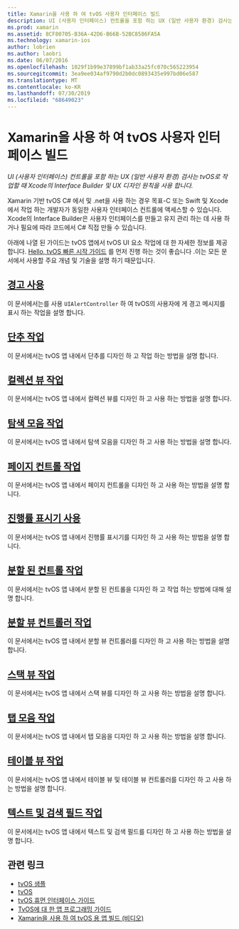 ```yaml
---
title: Xamarin을 사용 하 여 tvOS 사용자 인터페이스 빌드
description: UI (사용자 인터페이스) 컨트롤을 포함 하는 UX (일반 사용자 환경) 검사는 tvOS로 작업할 때 Xcode의 Interface Builder 및 UX 디자인 원칙을 사용 합니다.
ms.prod: xamarin
ms.assetid: 8CF80705-B36A-42D6-B66B-52BC8586FA5A
ms.technology: xamarin-ios
author: lobrien
ms.author: laobri
ms.date: 06/07/2016
ms.openlocfilehash: 1029f1b99e37899bf1ab33a25fc070c565223954
ms.sourcegitcommit: 3ea9ee034af9790d2b0dc0893435e997bd06e587
ms.translationtype: MT
ms.contentlocale: ko-KR
ms.lasthandoff: 07/30/2019
ms.locfileid: "68649023"
---
```

# <a name="building-tvos-user-interfaces-with-xamarin"></a>Xamarin을 사용 하 여 tvOS 사용자 인터페이스 빌드

_UI (사용자 인터페이스) 컨트롤을 포함 하는 UX (일반 사용자 환경) 검사는 tvOS로 작업할 때 Xcode의 Interface Builder 및 UX 디자인 원칙을 사용 합니다._

Xamarin 기반 tvOS C# 에서 및 .net을 사용 하는 경우 목표-C 또는 Swift 및 Xcode에서 작업 하는 개발자가 동일한 사용자 인터페이스 컨트롤에 액세스할 수 있습니다. Xcode의 Interface Builder은 사용자 인터페이스를 만들고 유지 관리 하는 데 사용 하거나 필요에 따라 코드에서 C# 직접 만들 수 있습니다.

아래에 나열 된 가이드는 tvOS 앱에서 tvOS UI 요소 작업에 대 한 자세한 정보를 제공 합니다. [Hello, tvOS 빠른 시작 가이드](~/ios/tvos/get-started/hello-tvos.md) 를 먼저 진행 하는 것이 좋습니다 .이는 모든 문서에서 사용할 주요 개념 및 기술을 설명 하기 때문입니다.

## <a name="working-with-alertsiostvosuser-interfacealertsmd"></a>[경고 사용](~/ios/tvos/user-interface/alerts.md)

이 문서에서는를 사용 `UIAlertController` 하 여 tvOS의 사용자에 게 경고 메시지를 표시 하는 작업을 설명 합니다.

## <a name="working-with-buttonsiostvosuser-interfacebuttonsmd"></a>[단추 작업](~/ios/tvos/user-interface/buttons.md)

이 문서에서는 tvOS 앱 내에서 단추를 디자인 하 고 작업 하는 방법을 설명 합니다.

## <a name="working-with-collection-viewsiostvosuser-interfacecollection-viewsmd"></a>[컬렉션 뷰 작업](~/ios/tvos/user-interface/collection-views.md)

이 문서에서는 tvOS 앱 내에서 컬렉션 뷰를 디자인 하 고 사용 하는 방법을 설명 합니다.

## <a name="working-with-navigation-barsiostvosuser-interfacenavigation-barsmd"></a>[탐색 모음 작업](~/ios/tvos/user-interface/navigation-bars.md)

이 문서에서는 tvOS 앱 내에서 탐색 모음을 디자인 하 고 사용 하는 방법을 설명 합니다.

## <a name="working-with-page-controlsiostvosuser-interfacepage-controlsmd"></a>[페이지 컨트롤 작업](~/ios/tvos/user-interface/page-controls.md)

이 문서에서는 tvOS 앱 내에서 페이지 컨트롤을 디자인 하 고 사용 하는 방법을 설명 합니다.

## <a name="working-with-progress-indicatorsiostvosuser-interfaceprogress-indicatorsmd"></a>[진행률 표시기 사용](~/ios/tvos/user-interface/progress-indicators.md)

이 문서에서는 tvOS 앱 내에서 진행률 표시기를 디자인 하 고 사용 하는 방법을 설명 합니다.

## <a name="working-with-segmented-controlsiostvosuser-interfacesegmented-controlsmd"></a>[분할 된 컨트롤 작업](~/ios/tvos/user-interface/segmented-controls.md)

이 문서에서는 tvOS 앱 내에서 분할 된 컨트롤을 디자인 하 고 작업 하는 방법에 대해 설명 합니다.

## <a name="working-with-split-view-controllersiostvosuser-interfacesplit-viewsmd"></a>[분할 뷰 컨트롤러 작업](~/ios/tvos/user-interface/split-views.md)

이 문서에서는 tvOS 앱 내에서 분할 뷰 컨트롤러를 디자인 하 고 사용 하는 방법을 설명 합니다.

## <a name="working-with-stack-viewsiostvosuser-interfacestacked-viewsmd"></a>[스택 뷰 작업](~/ios/tvos/user-interface/stacked-views.md)

이 문서에서는 tvOS 앱 내에서 스택 뷰를 디자인 하 고 사용 하는 방법을 설명 합니다.

## <a name="working-with-tab-barsiostvosuser-interfacetab-barsmd"></a>[탭 모음 작업](~/ios/tvos/user-interface/tab-bars.md)

이 문서에서는 tvOS 앱 내에서 탭 모음을 디자인 하 고 사용 하는 방법을 설명 합니다.

## <a name="working-with-table-viewsiostvosuser-interfacetable-viewsmd"></a>[테이블 뷰 작업](~/ios/tvos/user-interface/table-views.md)

이 문서에서는 tvOS 앱 내에서 테이블 뷰 및 테이블 뷰 컨트롤러를 디자인 하 고 사용 하는 방법을 설명 합니다.

## <a name="working-with-text-and-search-fieldsiostvosuser-interfacetext-fields-and-searchmd"></a>[텍스트 및 검색 필드 작업](~/ios/tvos/user-interface/text-fields-and-search.md)

이 문서에서는 tvOS 앱 내에서 텍스트 및 검색 필드를 디자인 하 고 사용 하는 방법을 설명 합니다.



## <a name="related-links"></a>관련 링크

- [tvOS 샘플](https://docs.microsoft.com/samples/browse/?products=xamarin&term=Xamarin.iOS+tvOS)
- [tvOS](https://developer.apple.com/tvos/)
- [tvOS 휴먼 인터페이스 가이드](https://developer.apple.com/tvos/human-interface-guidelines/)
- [TvOS에 대 한 앱 프로그래밍 가이드](https://developer.apple.com/library/prerelease/tvos/documentation/General/Conceptual/AppleTV_PG/)
- [Xamarin을 사용 하 여 tvOS 용 앱 빌드 (비디오)](https://university.xamarin.com/lightninglectures/tvos-with-xamarin)
